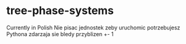 # tree-phase-systems
Currently in Polish
Nie pisac jednostek
zeby uruchomic potrzebujesz Pythona
zdarzaja sie bledy przyblizen +- 1
